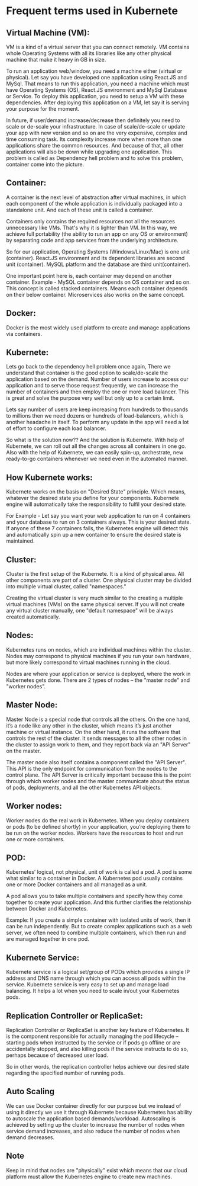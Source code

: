 # Frequent terms used in Kubernete

## Virtual Machine (VM):

VM is a kind of a virtual server that you can connect remotely. VM contains whole Operating Systems with all its libraries like any other physical machine that make it heavy in GB in size.

To run an application web/window, you need a machine either (virtual or physical). Let say you have developed one application using React.JS and MySql. That means to run this application, you need a machine which must have Operating Systems (OS), React.JS environment and MySql Database or Service. To deploy this application, you need to setup a VM with these dependencies. After deploying this application on a VM, let say it is serving your purpose for the moment.

In future, if user/demand increase/decrease then definitely you need to scale or de-scale your infrastructure. In case of scale/de-scale or update your app with new version and so on are the very expensive, complex and time consuming task. Its complexity increase more when more than one applications share the common resources. And because of that, all other applications will also be down while upgrading one application. This problem is called as Dependency hell problem and to solve this problem, container come into the picture.

## Container:
A container is the next level of abstraction after virtual machines, in which each component of the whole application is individually packaged into a standalone unit. And each of these unit is called a container.

Containers only contains the required resources not all the resources unnecessary like VMs. That's why it is lighter than VM. In this way, we achieve full portability (the ability to run an app on any OS or environment) by separating code and app services from the underlying architecture.

So for our application, Operating Systems (Windows/Linux/Mac) is one unit (container). React.JS environment and its dependent libraries are second unit (container). MySQL platform and the database are third unit(container).

One important point here is, each container may depend on another container. Example - MySQL container depends on OS container and so on. This concept is called stacked containers. Means each container depends on their below container. Microservices also works on the same concept.

## Docker:
Docker is the most widely used platform to create and manage applications via containers.

## Kubernete:
Lets go back to the dependency hell problem once again, There we understand that container is the good option to scale/de-scale the application based on the demand. Number of users increase to access our application and to serve those request frequently, we can increase the number of containers and then employ the one or more load balancer. This is great and solve the purpose very well but only up to a certain limit.

Lets say number of users are keep increasing from hundreds to thousands to millions then we need dozens or hundreds of load-balancers, which is another headache in itself. To perform any update in the app will need a lot of effort to configure each load balancer.

So what is the solution now?? And the solution is Kubernete. With help of Kubernete, we can roll out all the changes across all containers in one go. Also with the help of Kubernete, we can easily spin-up, orchestrate, new ready-to-go containers whenever we need even in the automated manner.

## How Kubernete works:
Kubernete works on the basis on "Desired State" principle. Which means, whatever the desired state you define for your components. Kubernete engine will automatically take the responsibility to fulfil your desired state. 

For Example - Let say you want your web application to run on 4 containers and your database to run on 3 containers always. This is your desired state. If anyone of these 7 containers fails, the Kubernetes engine will detect this and automatically spin up a new container to ensure the desired state is maintained.

## Cluster:
Cluster is the first setup of the Kubernete. It is a kind of physical area. All other components are part of a cluster. One physical cluster may be divided into multiple virtual cluster, called "namespaces."

Creating the virtual cluster is very much similar to the creating a multiple virtual machines (VMs) on the same physical server. If you will not create any virtual cluster manually, one "default namespace" will be always created automatically.

## Nodes:
Kubernetes runs on nodes, which are individual machines within the cluster. Nodes may correspond to physical machines if you run your own hardware, but more likely correspond to virtual machines running in the cloud.

Nodes are where your application or service is deployed, where the work in Kubernetes gets done. There are 2 types of nodes – the "master node" and "worker nodes".

## Master Node:
Master Node is a special node that controls all the others. On the one hand, it’s a node like any other in the cluster, which means it’s just another machine or virtual instance. On the other hand, it runs the software that controls the rest of the cluster. It sends messages to all the other nodes in the cluster to assign work to them, and they report back via an "API Server" on the master.

The master node also itself contains a component called the "API Server". This API is the only endpoint for communication from the nodes to the control plane. The API Server is critically important because this is the point through which worker nodes and the master communicate about the status of pods, deployments, and all the other Kubernetes API objects.

## Worker nodes:
Worker nodes do the real work in Kubernetes. When you deploy containers or pods (to be defined shortly) in your application, you’re deploying them to be run on the worker nodes. Workers have the resources to host and run one or more containers.

## POD:
Kubernetes’ logical, not physical, unit of work is called a pod. A pod is some what similar to a container in Docker. A Kubernetes pod usually contains one or more Docker containers and all managed as a unit.

A pod allows you to take multiple containers and specify how they come together to create your application. And this further clarifies the relationship between Docker and Kubernetes.

Example: If you create a simple container with isolated units of work, then it can be run independently. But to create complex applications such as a web server, we often need to combine multiple containers, which then run and are managed together in one pod.

## Kubernete Service:
Kubernete service is a logical set/group of PODs which provides a single IP address and DNS name through which you can access all pods within the service. Kubernete service is very easy to set up and manage load balancing. It helps a lot when you need to scale in/out your Kubernetes pods.

## Replication Controller or ReplicaSet:
Replication Controller or ReplicaSet is another key feature of Kubernetes. It is the component responsible for actually managing the pod lifecycle – starting pods when instructed by the service or if pods go offline or are accidentally stopped, and also killing pods if the service instructs to do so, perhaps because of decreased user load.

So in other words, the replication controller helps achieve our desired state regarding the specified number of running pods.

## Auto Scaling
We can use Docker container directly for our purpose but we instead of using it directly we use it through Kubernete because Kubernetes has ability to autoscale the application based demands/workload. Autoscaling is achieved by setting up the cluster to increase the number of nodes when service demand increases, and also reduce the number of nodes when demand decreases.

## Note
Keep in mind that nodes are "physically" exist which means that our cloud platform must allow the Kubernetes engine to create new machines.

